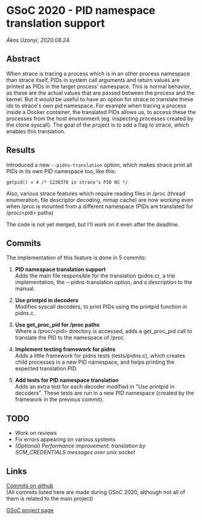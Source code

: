 # GSoC 2020 - PID namespace translation support
*Ákos Uzonyi, 2020.08.24.*

## Abstract
When strace is tracing a process which is in an other process namespace than strace itself, PIDs in system call arguments and return values are printed as PIDs in the target process' namespace. This is normal behavior, as these are the actual values that are passed between the process and the kernel. But it would be useful to have an option for strace to translate these ids to strace's own pid namespace. For example when tracing a process inside a Docker container, the translated PIDs allows us, to access these the processes from the host environment (eg. inspecting processes created by the clone syscall). The goal of the project is to add a flag to strace, which enables this translation.

## Results
Introduced a new `--pidns-translation` option, which makes strace print all PIDs in its own PID namespace too, like this:

	getpid() = 4 /* 1238378 in strace's PID NS */

Also, various strace features which require reading files in /proc (thread enumeration, file descriptor decoding, mmap cache) are now working even when /proc is mounted from a different namespace (PIDs are translated for /proc/\<pid\> paths)

The code is not yet merged, but I'll work on it even after the deadline.

## Commits
The implementation of this feature is done in 5 commits:

1. **PID namespace translation support**\
   Adds the main file responsible for the translation (pidns.c), a trie implementation, the --pidns-translation option, and a description to the manual.

1. **Use printpid in decoders**\
   Modifies syscall decoders, to print PIDs using the printpid function in pidns.c.

1. **Use get_proc_pid for /proc paths**\
   Where a /proc/\<pid\> directory is accessed, adds a get_proc_pid call to translate the PID to the namespace of /proc.

1. **Implement testing framework for pidns**\
   Adds a little framework for pidns tests (tests/pidns.c), which creates child processes in a new PID namespace, and helps printing the expected translation PID.

1. **Add tests for PID namespace translation**\
   Adds an extra test for each decoder modified in "Use printpid in decoders". These tests are run in a new PID namespace (created by the framework in the previous commit).

## TODO
* Work on reviews
* Fix errors appearing on various systems
* *(Optional) Performance improvement: translation by SCM_CREDENTIALS messages over unix socket*

## Links
[Commits on github](https://github.com/AkosUzonyi/strace/commits/pidns?author=AkosUzonyi&until=2020-10-31)\
(All commits listed here are made during GSoC 2020, although not all of them is related to the main project)

[GSoC project page](https://summerofcode.withgoogle.com/projects/#5517277224501248)
